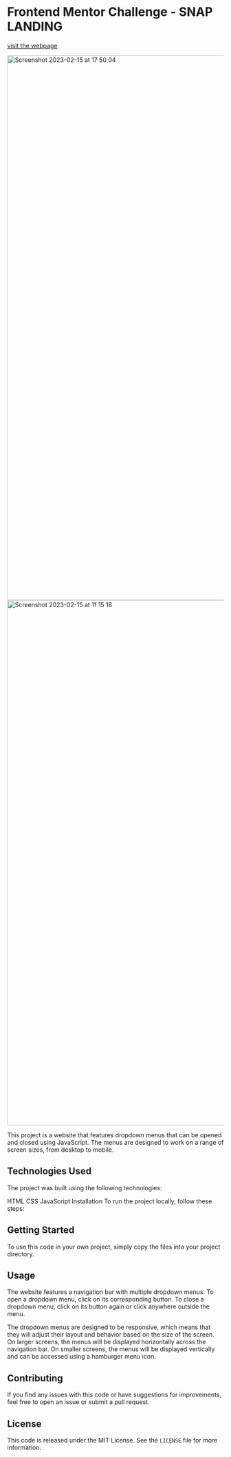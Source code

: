 # Frontend Mentor Challenge - SNAP LANDING

[visit the webpage](https://snap-pcv.vercel.app/)

<img width="1268" alt="Screenshot 2023-02-15 at 17 50 04" src="https://user-images.githubusercontent.com/100241036/219154679-b07693d7-560e-46c0-8c11-dd1f84b5df24.png">
<img width="1222" alt="Screenshot 2023-02-15 at 11 15 18" src="https://user-images.githubusercontent.com/100241036/219051841-cbfd1127-ac45-4e97-9ddb-fe84f4b8e6a9.png">

This project is a website that features dropdown menus that can be opened and closed using JavaScript. The menus are designed to work on a range of screen sizes, from desktop to mobile.

## Technologies Used
The project was built using the following technologies:

HTML
CSS
JavaScript
Installation
To run the project locally, follow these steps:

## Getting Started

To use this code in your own project, simply copy the files into your project directory.

## Usage
The website features a navigation bar with multiple dropdown menus. To open a dropdown menu, click on its corresponding button. To close a dropdown menu, click on its button again or click anywhere outside the menu.

The dropdown menus are designed to be responsive, which means that they will adjust their layout and behavior based on the size of the screen. On larger screens, the menus will be displayed horizontally across the navigation bar. On smaller screens, the menus will be displayed vertically and can be accessed using a hamburger menu icon.

## Contributing

If you find any issues with this code or have suggestions for improvements, feel free to open an issue or submit a pull request.

## License

This code is released under the MIT License. See the `LICENSE` file for more information.